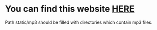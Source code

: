 # You can find this website [HERE](https://phabes-mp3-player.onrender.com)

Path static/mp3 should be filled with directories which contain mp3 files.
